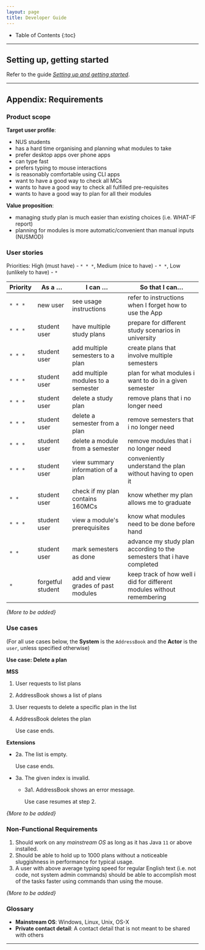 ```yaml
---
layout: page
title: Developer Guide
---
```

* Table of Contents
{:toc}

--------------------------------------------------------------------------------------------------------------------

## **Setting up, getting started**

Refer to the guide [_Setting up and getting started_](SettingUp.md).

--------------------------------------------------------------------------------------------------------------------

## **Appendix: Requirements**

### Product scope

**Target user profile**:

* NUS students
* has a hard time organising and planning what modules to take
* prefer desktop apps over phone apps
* can type fast
* prefers typing to mouse interactions
* is reasonably comfortable using CLI apps
* want to have a good way to check all MCs
* wants to have a good way to check all fulfilled pre-requisites
* wants to have a good way to plan for all their modules

**Value proposition**: 
* managing study plan is much easier than existing choices (i.e. WHAT-IF report)
* planning for modules is more automatic/convenient than manual inputs (NUSMOD)


### User stories

Priorities: High (must have) - `* * *`, Medium (nice to have) - `* *`, Low (unlikely to have) - `*`

| Priority | As a …​                                   | I can     …​                    | So that I can…​                                                     |
| ---------| ---------------------------------------------| -----------------------------------| -----------------------------------------------------------------------|
| `* * *`  | new user                                     | see usage instructions             | refer to instructions when I forget how to use the App                 |
| `* * *`  | student user                                 | have multiple study plans          | prepare for different study scenarios in university                    |
| `* * *`  | student user                                 | add multiple semesters to a plan   | create plans that involve multiple semesters                           |
| `* * *`  | student user                                 | add multiple modules to a semester | plan for what modules i want to do in a given semester                 |
| `* * *`  | student user                                 | delete a study plan                | remove plans that i no longer need                                     |
| `* * *`  | student user                                 | delete a semester from a plan      | remove semesters that i no longer need                                 |
| `* * *`  | student user                                 | delete a module from a semester    | remove modules that i no longer need                                   |
| `* * *`  | student user                                 | view summary information of a plan | conveniently understand the plan without having to open it             |
| `* *`    | student user                                 | check if my plan contains 160MCs   | know whether my plan allows me to graduate                             |
| `* * *`  | student user                                 | view a module's prerequisites      | know what modules need to be done before hand                          |
| `* *`    | student user                                 | mark semesters as done             | advance my study plan according to the semesters that i have completed |
| `*`      | forgetful student                            | add and view grades of past modules| keep track of how well i did for different modules without remembering |

*{More to be added}*

### Use cases

(For all use cases below, the **System** is the `AddressBook` and the **Actor** is the `user`, unless specified otherwise)

**Use case: Delete a plan**

**MSS**

1.  User requests to list plans
2.  AddressBook shows a list of plans
3.  User requests to delete a specific plan in the list
4.  AddressBook deletes the plan

    Use case ends.

**Extensions**

* 2a. The list is empty.

  Use case ends.

* 3a. The given index is invalid.

    * 3a1. AddressBook shows an error message.

      Use case resumes at step 2.

*{More to be added}*

### Non-Functional Requirements

1.  Should work on any _mainstream OS_ as long as it has Java `11` or above installed.
2.  Should be able to hold up to 1000 plans without a noticeable sluggishness in performance for typical usage.
3.  A user with above average typing speed for regular English text (i.e. not code, not system admin commands) should be able to accomplish most of the tasks faster using commands than using the mouse.

*{More to be added}*

### Glossary

* **Mainstream OS**: Windows, Linux, Unix, OS-X
* **Private contact detail**: A contact detail that is not meant to be shared with others

--------------------------------------------------------------------------------------------------------------------
